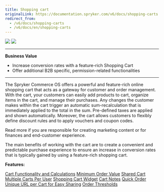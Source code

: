 ```yaml
---
title: Shopping cart
originalLink: https://documentation.spryker.com/v6/docs/shopping-carts
redirect_from:
  - /v6/docs/shopping-carts
  - /v6/docs/en/shopping-carts
---
```


<div class='feature-text'>
    <div class='feature-images'>
    <img class="light-mode" src="https://spryker.s3.eu-central-1.amazonaws.com/docs/Document+360/Capabilities+icons/light/cart.svg"/>
    <img class="dark-mode" src="https://spryker.s3.eu-central-1.amazonaws.com/docs/Document+360/Capabilities+icons/dark/cart.svg"/>
    </div>
    <div class="feature-text-wrap">

***
**Business Value**
* Increase conversion rates with a feature-rich Shopping Cart
* Offer additional B2B specific, permission-related functionalities
***

The Spryker Commerce OS offers a powerful and feature-rich online shopping cart that acts as a gateway for customer and order management. With the cart, your customers can easily add products to cart, organize items in the cart, and manage their purchases. Any changes the customer makes within the cart trigger an automatic sum-recalculation that is immediately applied to the total in the sum. Pre-defined taxes are applied and shown automatically. Moreover, the cart allows customers to flexibly define discount rules and to apply vouchers and coupon codes.

Read more if you are responsible for creating marketing content or for finances and end-customer experience.

The main benefits of working with the cart are to create a convenient and predictable purchase experience to ensure an increase in conversion rates that is typically gained by using a feature-rich shopping cart.
</div>
</div>

**Features:**
<div>
<a class="feature-link" href="https://documentation.spryker.com/docs/cart-functionality-calculations">Cart Functionality and Calculations</a>   
<a class="feature-link" href="https://documentation.spryker.com/docs/minimum-order-value-201903">Minimum Order Value</a>   
<a class="feature-link" href="https://documentation.spryker.com/docs/shared-cart">Shared Cart</a>   
<a class="feature-link" href="https://documentation.spryker.com/docs/multiple-cart-per-user">Multiple Carts Per User</a>   
    <a class="feature-link" href="https://documentation.spryker.com/docs/cart-widget">Shopping Cart Widget</a>  
    <a class="feature-link" href="https://documentation.spryker.com/docs/cart-notes">Cart Notes</a>  
    <a class="feature-link" href="https://documentation.spryker.com/docs/quick-order-201903">Quick Order</a>
<a class="feature-link" href="https://documentation.spryker.com/docs/unique-url-per-cart-for-easy-sharing-201907">Unique URL per Cart for Easy Sharing</a>  
    <a class="feature-link" href="https://documentation.spryker.com/docs/order-thresholds">Order Thresholds</a>  
    </div>
